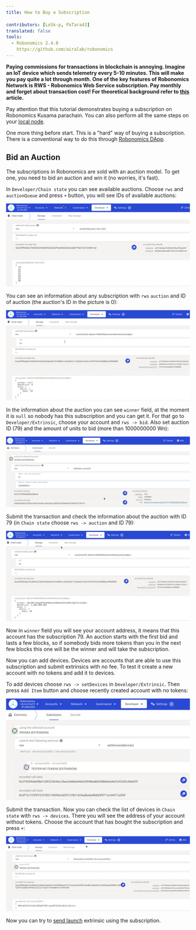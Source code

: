 ```yaml
---
title: How to Buy a Subscription

contributors: [LoSk-p, PaTara43]
translated: false
tools:   
  - Robonomics 2.4.0
    https://github.com/airalab/robonomics
---
```


**Paying commissions for transactions in blockchain is annoying. Imagine an IoT device which sends telemetry every 5-10 
minutes. This will make you pay quite a lot through month. One of the key features of Robonomics Network is RWS - Robonomics
Web Service subscription. Pay monthly and forget about transaction cost! For theoretical background refer to 
[this](https://blog.aira.life/rws-overview-part-2-heterogeneous-tokenomics-afc209cc855) article.**

<robo-wiki-note type="warning" title="Parachain">

  Pay attention that this tutorial demonstrates buying a subscription on Robonomics Kusama parachain. You can also perform
  all the same steps on your [local node](/docs/run-dev-node).

  One more thing before start. This is a "hard" way of buying a subscription. There is a conventional way to do this through
  [Robonomics DApp](https://dapp.robonomics.network/#/).

</robo-wiki-note>

## Bid an Auction

The subscriptions in Robonomics are sold with an auction model. To get one, you need to bid an auction and win it (no worries, it's fast).

In `Developer/Chain state` you can see available auctions. 
Choose `rws` and `auctionQueue` and press `+` button, you will see IDs of available auctions:

![queue](../images/rws/queue.png)

You can see an information about any subscription with `rws` `auction` and ID of auction (the auction's ID in the picture is 0):

![auction](../images/rws/auction.png)

In the information about the auction you can see `winner` field, at the moment it is `null` so nobody has this subscription
and you can get it. For that go to `Developer/Extrinsic`, choose your account and `rws -> bid`. Also set auction ID (79) and 
the amount of units to bid (more than 1000000000 Wn):

![bid](../images/rws/bid.png)

Submit the transaction and check the information about the auction with ID 79 (in `Chain state` choose `rws -> auction` and ID 79):

![win](../images/rws/auc_win.png)

Now in `winner` field you will see your account address, it means that this account has the subscription 79. An auction
starts with the first bid and lasts a few blocks, so if somebody bids more tokens than you in the next few blocks this one 
will be the winner and will take the subscription.

Now you can add devices. Devices are accounts that are able to use this subscription and submit extrinsics with no fee.
To test it create a new account with no tokens and add it to devices. 

To add devices choose `rws -> setDevices` in `Developer/Extrinsic`. Then press `Add Item` button and choose recently
created account with no tokens:

![set_devices](../images/rws/set_devices.png)

Submit the transaction. Now you can check the list of devices in `Chain state` with `rws -> devices`. There you will
see the address of your account without tokens. Choose the account that has bought the subscription and press `+`:

![devices](../images/rws/devices.png)

Now you can try to [send launch](/docs/subscription-launch) extrinsic using the subscription.